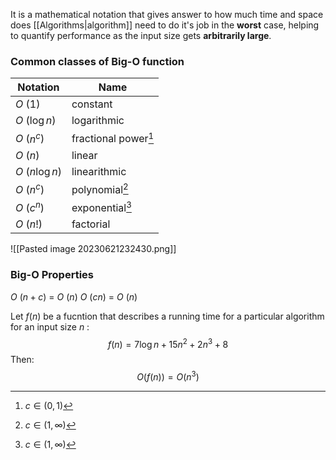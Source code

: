 It is a mathematical notation that gives answer to how much time and space does [[Algorithms|algorithm]] need to do it's job in the **worst** case, helping to quantify performance as the input size gets **arbitrarily large**.

### Common classes of Big-O function

| Notation | Name | 
| --- | --- |
| *O* ($1$) | constant |
| *O* ($\log n$) | logarithmic |
| *O* ($n^c$) | fractional power[^1]|
| *O* ($n$) | linear |
|*O* ($n\log n$) | linearithmic |
|*O* ($n^c$) | polynomial[^2] |
|*O* ($c^n)$ | exponential[^3] |
|*O* ($n!$) | factorial |

![[Pasted image 20230621232430.png]]
### Big-O Properties
*O* ($n+c$) = *O* ($n$)
*O* ($cn$) = *O* ($n$)

Let $f(n)$ be a fucntion that describes a running time for a particular algorithm for an input size $n$ :
$$f(n) = 7\log n + 15n^2 + 2n^3 +8$$
Then:
$$O(f(n)) = O(n^3)$$

[^1]: $c \in (0,1)$
[^2]: $c \in (1, \infty)$
[^3]: $c \in (1, \infty)$

